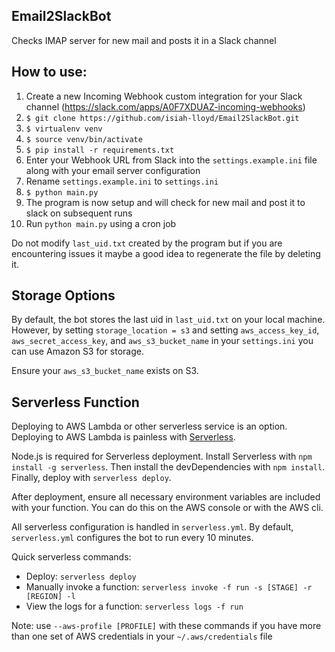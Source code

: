 ## Email2SlackBot
Checks IMAP server for new mail and posts it in a Slack channel 

## How to use:
1. Create a new Incoming Webhook custom integration for your Slack channel (https://slack.com/apps/A0F7XDUAZ-incoming-webhooks)
2. `$ git clone https://github.com/isiah-lloyd/Email2SlackBot.git`
3. `$ virtualenv venv`
4. `$ source venv/bin/activate`
5. `$ pip install -r requirements.txt`
6. Enter your Webhook URL from Slack into the `settings.example.ini` file along with your email server configuration
7. Rename `settings.example.ini` to `settings.ini`
8. `$ python main.py`
9. The program is now setup and will check for new mail and post it to slack on subsequent runs
10. Run `python main.py` using a cron job

Do not modify `last_uid.txt` created by the program but if you are encountering issues it maybe a good idea to regenerate the file by deleting it.

## Storage Options

By default, the bot stores the last uid in `last_uid.txt` on your local machine. However, by setting `storage_location = s3` and setting `aws_access_key_id`, `aws_secret_access_key`, and `aws_s3_bucket_name` in your `settings.ini` you can use Amazon S3 for storage.

Ensure your `aws_s3_bucket_name` exists on S3.

## Serverless Function

Deploying to AWS Lambda or other serverless service is an option. Deploying to AWS Lambda is painless with [Serverless](https://github.com/serverless/serverless).

Node.js is required for Serverless deployment. Install Serverless with `npm install -g serverless`. Then install the devDependencies with `npm install`. Finally, deploy with `serverless deploy`.

After deployment, ensure all necessary environment variables are included with your function. You can do this on the AWS console or with the AWS cli.

All serverless configuration is handled in `serverless.yml`. By default, `serverless.yml` configures the bot to run every 10 minutes.

Quick serverless commands:

- Deploy: `serverless deploy`
- Manually invoke a function: `serverless invoke -f run -s [STAGE] -r [REGION] -l`
- View the logs for a function: `serverless logs -f run`

Note: use `--aws-profile [PROFILE]` with these commands if you have more than one set of AWS credentials in your `~/.aws/credentials` file
